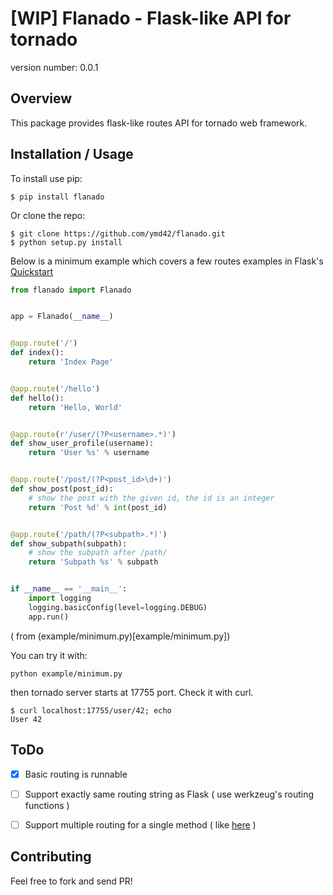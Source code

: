 [WIP] Flanado - Flask-like API for tornado
===============================

version number: 0.0.1

Overview
--------

This package provides flask-like routes API for tornado web framework.

Installation / Usage
--------------------

To install use pip:

    $ pip install flanado


Or clone the repo:

    $ git clone https://github.com/ymd42/flanado.git
    $ python setup.py install
    

Below is a minimum example which covers a few routes examples in Flask's [Quickstart](http://flask.pocoo.org/docs/1.0/quickstart/#a-minimal-application)

```python
from flanado import Flanado


app = Flanado(__name__)


@app.route('/')
def index():
    return 'Index Page'


@app.route('/hello')
def hello():
    return 'Hello, World'


@app.route(r'/user/(?P<username>.*)')
def show_user_profile(username):
    return 'User %s' % username


@app.route('/post/(?P<post_id>\d+)')
def show_post(post_id):
    # show the post with the given id, the id is an integer
    return 'Post %d' % int(post_id)


@app.route('/path/(?P<subpath>.*)')
def show_subpath(subpath):
    # show the subpath after /path/
    return 'Subpath %s' % subpath


if __name__ == '__main__':
    import logging
    logging.basicConfig(level=logging.DEBUG)
    app.run()
```

( from (example/minimum.py)[example/minimum.py])

You can try it with:
```
python example/minimum.py
```

then tornado server starts at 17755 port. Check it with curl.

```
$ curl localhost:17755/user/42; echo
User 42
```


ToDo
------------

- [x] Basic routing is runnable
- [ ] Support exactly same routing string as Flask ( use werkzeug's routing functions )
- [ ] Support multiple routing for a single method ( like [here](http://flask.pocoo.org/docs/1.0/quickstart/#rendering-templates) )


Contributing
------------

Feel free to fork and send PR!


